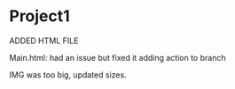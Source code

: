 # Project1
ADDED HTML FILE

Main.html: had an issue but fixed it
adding action to branch 

IMG was too big, updated sizes. 
